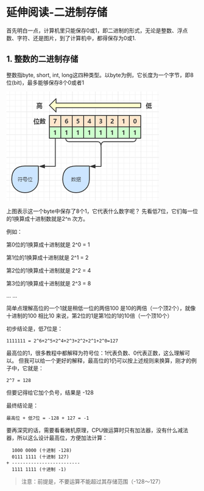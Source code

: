 # 延伸阅读-二进制存储

首先明白一点，计算机里只能保存0或1，即二进制的形式，无论是整数、浮点数、字符、还是图片，到了计算机中，都得保存为0或1.

## 1. 整数的二进制存储

整数指byte, short, int, long这四种类型。以byte为例，它长度为一个字节，即8位(bit)，最多能够保存8个0或者1

![](/chapter_last/1.png)

上图表示这一个byte中保存了8个1，它代表什么数字呢？
先看低7位，它们每一位的1换算成十进制数就是2^n 次方。

例如：

第0位的1换算成十进制就是 2^0 = 1

第1位的1换算成十进制就是 2^1 = 2

第2位的1换算成十进制就是 2^2 = 4

第3位的1换算成十进制就是 2^3 = 8

... ...

简单点理解高位的一个1就是稍低一位的两倍100 是10的两倍（一个顶2个），就像十进制的100 相比10 来说，第2位的1是第1位的1的10倍（一个顶10个）

初步结论是，低7位是：

```
1111111 = 2^6+2^5+2^4+2^3+2^2+2^1+2^0=127
```


最高位的1，很多教程中都解释为符号位：1代表负数、0代表正数，这么理解可以。
但我可以给一个更好的解释，最高位的1仍可以按上述规则来换算，刚才的例子中，它就是：


```
2^7 = 128 
```

但要记得给它加个负号，结果是 -128

最终结论是：

```
最高位 + 低7位 = -128 + 127 = -1
```

要再深究的话，需要看看微机原理，CPU做运算时只有加法器，没有什么减法器，所以这么设计最高位，方便加法计算：
```
  1000 0000 (十进制 -128)
  0111 1111 (十进制 127)
+ -------------------------
  1111 1111 (十进制 -1)
```
> 注意：前提是，不要运算不能超过其存储范围（-128～127）
